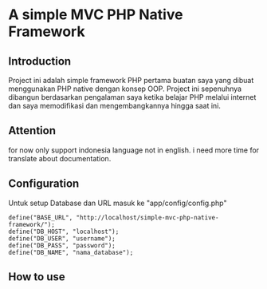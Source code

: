 # A simple MVC PHP Native Framework
## Introduction
Project ini adalah simple framework PHP pertama buatan saya yang dibuat menggunakan PHP native dengan konsep OOP. Project ini sepenuhnya dibangun berdasarkan pengalaman saya ketika belajar PHP melalui internet dan saya memodifikasi dan mengembangkannya hingga saat ini. 

## Attention
for now only support indonesia language not in english. i need more time for translate about documentation.

## Configuration
Untuk setup Database dan URL masuk ke "app/config/config.php"
```
define("BASE_URL", "http://localhost/simple-mvc-php-native-framework/");
define("DB_HOST", "localhost");
define("DB_USER", "username");
define("DB_PASS", "password");
define("DB_NAME", "nama_database");
```

## How to use